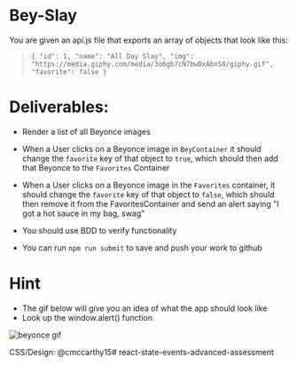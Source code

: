 # Bey-Slay

You are given an api.js file that exports an array of objects that look like this:
  > `{ "id": 1, "name": "All Day Slay", "img": "https://media.giphy.com/media/3o6gb7cN7bwDxAbnS8/giphy.gif", "favorite": false }`

# Deliverables:

- Render a list of all Beyonce images

- When a User clicks on a Beyonce image in `BeyContainer` it should change the `favorite` key of that object to `true`, which should then add that Beyonce to the `Favorites` Container

- When a User clicks on a Beyonce image in the `Favorites` container, it should change the `favorite` key of that object to `false`, which should then remove it from the FavoritesContainer and send an alert saying "I got a hot sauce in my bag, swag"

- You should use BDD to verify functionality
- You can run `npm run submit` to save and push your work to github

# Hint

- The gif below will give you an idea of what the app should look like
- Look up the window.alert() function

![beyonce gif](bey-slay.gif)

CSS/Design: @cmccarthy15# react-state-events-advanced-assessment
